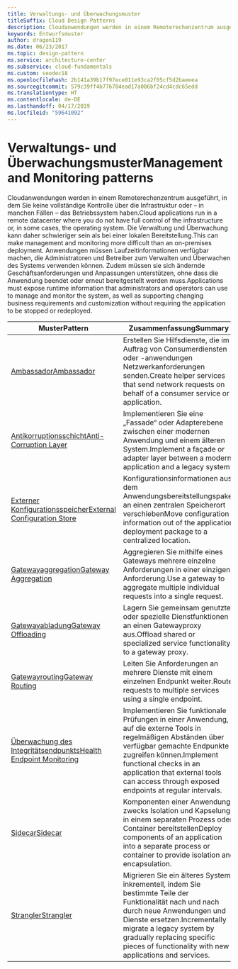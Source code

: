 ```yaml
---
title: Verwaltungs- und Überwachungsmuster
titleSuffix: Cloud Design Patterns
description: Cloudanwendungen werden in einem Remoterechenzentrum ausgeführt, in dem Sie keine vollständige Kontrolle über die Infrastruktur oder – in manchen Fällen – das Betriebssystem haben. Die Verwaltung und Überwachung kann daher schwieriger sein als bei einer lokalen Bereitstellung. Anwendungen müssen Laufzeitinformationen verfügbar machen, die Administratoren und Betreiber zum Verwalten und Überwachen des Systems verwenden können. Zudem müssen sie sich ändernde Geschäftsanforderungen und Anpassungen unterstützen, ohne dass die Anwendung beendet oder erneut bereitgestellt werden muss.
keywords: Entwurfsmuster
author: dragon119
ms.date: 06/23/2017
ms.topic: design-pattern
ms.service: architecture-center
ms.subservice: cloud-fundamentals
ms.custom: seodec18
ms.openlocfilehash: 2b141a39b17f97ece011e93ca2f05cf5d2baeeea
ms.sourcegitcommit: 579c39ff4b776704ead17a006bf24cd4cdc65edd
ms.translationtype: HT
ms.contentlocale: de-DE
ms.lasthandoff: 04/17/2019
ms.locfileid: "59641092"
---
```

# <a name="management-and-monitoring-patterns"></a><span data-ttu-id="72a11-106">Verwaltungs- und Überwachungsmuster</span><span class="sxs-lookup"><span data-stu-id="72a11-106">Management and Monitoring patterns</span></span>

<span data-ttu-id="72a11-107">Cloudanwendungen werden in einem Remoterechenzentrum ausgeführt, in dem Sie keine vollständige Kontrolle über die Infrastruktur oder – in manchen Fällen – das Betriebssystem haben.</span><span class="sxs-lookup"><span data-stu-id="72a11-107">Cloud applications run in a remote datacenter where you do not have full control of the infrastructure or, in some cases, the operating system.</span></span> <span data-ttu-id="72a11-108">Die Verwaltung und Überwachung kann daher schwieriger sein als bei einer lokalen Bereitstellung.</span><span class="sxs-lookup"><span data-stu-id="72a11-108">This can make management and monitoring more difficult than an on-premises deployment.</span></span> <span data-ttu-id="72a11-109">Anwendungen müssen Laufzeitinformationen verfügbar machen, die Administratoren und Betreiber zum Verwalten und Überwachen des Systems verwenden können. Zudem müssen sie sich ändernde Geschäftsanforderungen und Anpassungen unterstützen, ohne dass die Anwendung beendet oder erneut bereitgestellt werden muss.</span><span class="sxs-lookup"><span data-stu-id="72a11-109">Applications must expose runtime information that administrators and operators can use to manage and monitor the system, as well as supporting changing business requirements and customization without requiring the application to be stopped or redeployed.</span></span>

|                              <span data-ttu-id="72a11-110">Muster</span><span class="sxs-lookup"><span data-stu-id="72a11-110">Pattern</span></span>                               |                                                              <span data-ttu-id="72a11-111">Zusammenfassung</span><span class="sxs-lookup"><span data-stu-id="72a11-111">Summary</span></span>                                                              |
|--------------------------------------------------------------------|-----------------------------------------------------------------------------------------------------------------------------------|
|                   [<span data-ttu-id="72a11-112">Ambassador</span><span class="sxs-lookup"><span data-stu-id="72a11-112">Ambassador</span></span>](../ambassador.md)                   |                 <span data-ttu-id="72a11-113">Erstellen Sie Hilfsdienste, die im Auftrag von Consumerdiensten oder -anwendungen Netzwerkanforderungen senden.</span><span class="sxs-lookup"><span data-stu-id="72a11-113">Create helper services that send network requests on behalf of a consumer service or application.</span></span>                 |
|        [<span data-ttu-id="72a11-114">Antikorruptionsschicht</span><span class="sxs-lookup"><span data-stu-id="72a11-114">Anti-Corruption Layer</span></span>](../anti-corruption-layer.md)        |                       <span data-ttu-id="72a11-115">Implementieren Sie eine „Fassade“ oder Adapterebene zwischen einer modernen Anwendung und einem älteren System.</span><span class="sxs-lookup"><span data-stu-id="72a11-115">Implement a façade or adapter layer between a modern application and a legacy system.</span></span>                       |
| [<span data-ttu-id="72a11-116">Externer Konfigurationsspeicher</span><span class="sxs-lookup"><span data-stu-id="72a11-116">External Configuration Store</span></span>](../external-configuration-store.md) |                <span data-ttu-id="72a11-117">Konfigurationsinformationen aus dem Anwendungsbereitstellungspaket an einen zentralen Speicherort verschieben</span><span class="sxs-lookup"><span data-stu-id="72a11-117">Move configuration information out of the application deployment package to a centralized location.</span></span>                |
|          [<span data-ttu-id="72a11-118">Gatewayaggregation</span><span class="sxs-lookup"><span data-stu-id="72a11-118">Gateway Aggregation</span></span>](../gateway-aggregation.md)          |                          <span data-ttu-id="72a11-119">Aggregieren Sie mithilfe eines Gateways mehrere einzelne Anforderungen in einer einzigen Anforderung.</span><span class="sxs-lookup"><span data-stu-id="72a11-119">Use a gateway to aggregate multiple individual requests into a single request.</span></span>                           |
|           [<span data-ttu-id="72a11-120">Gatewayabladung</span><span class="sxs-lookup"><span data-stu-id="72a11-120">Gateway Offloading</span></span>](../gateway-offloading.md)           |                              <span data-ttu-id="72a11-121">Lagern Sie gemeinsam genutzte oder spezielle Dienstfunktionen an einen Gatewayproxy aus.</span><span class="sxs-lookup"><span data-stu-id="72a11-121">Offload shared or specialized service functionality to a gateway proxy.</span></span>                              |
|              [<span data-ttu-id="72a11-122">Gatewayrouting</span><span class="sxs-lookup"><span data-stu-id="72a11-122">Gateway Routing</span></span>](../gateway-routing.md)              |                                   <span data-ttu-id="72a11-123">Leiten Sie Anforderungen an mehrere Dienste mit einem einzelnen Endpunkt weiter.</span><span class="sxs-lookup"><span data-stu-id="72a11-123">Route requests to multiple services using a single endpoint.</span></span>                                    |
|   [<span data-ttu-id="72a11-124">Überwachung des Integritätsendpunkts</span><span class="sxs-lookup"><span data-stu-id="72a11-124">Health Endpoint Monitoring</span></span>](../health-endpoint-monitoring.md)   |   <span data-ttu-id="72a11-125">Implementieren Sie funktionale Prüfungen in einer Anwendung, auf die externe Tools in regelmäßigen Abständen über verfügbar gemachte Endpunkte zugreifen können.</span><span class="sxs-lookup"><span data-stu-id="72a11-125">Implement functional checks in an application that external tools can access through exposed endpoints at regular intervals.</span></span>    |
|                      [<span data-ttu-id="72a11-126">Sidecar</span><span class="sxs-lookup"><span data-stu-id="72a11-126">Sidecar</span></span>](../sidecar.md)                      |         <span data-ttu-id="72a11-127">Komponenten einer Anwendung zwecks Isolation und Kapselung in einem separaten Prozess oder Container bereitstellen</span><span class="sxs-lookup"><span data-stu-id="72a11-127">Deploy components of an application into a separate process or container to provide isolation and encapsulation.</span></span>          |
|                    [<span data-ttu-id="72a11-128">Strangler</span><span class="sxs-lookup"><span data-stu-id="72a11-128">Strangler</span></span>](../strangler.md)                    | <span data-ttu-id="72a11-129">Migrieren Sie ein älteres System inkrementell, indem Sie bestimmte Teile der Funktionalität nach und nach durch neue Anwendungen und Dienste ersetzen.</span><span class="sxs-lookup"><span data-stu-id="72a11-129">Incrementally migrate a legacy system by gradually replacing specific pieces of functionality with new applications and services.</span></span> |
